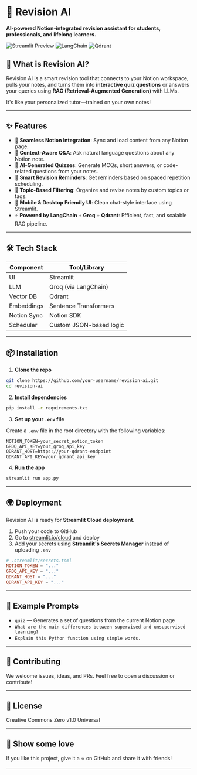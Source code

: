 # 🧠 Revision AI

**AI-powered Notion-integrated revision assistant for students, professionals, and lifelong learners.**

![Streamlit Preview](https://img.shields.io/badge/Built%20with-Streamlit-blue?logo=streamlit)
![LangChain](https://img.shields.io/badge/LangChain-Enabled-green?logo=langchain)
![Qdrant](https://img.shields.io/badge/Qdrant-VectorDB-orange?logo=qdrant)

## 🚀 What is Revision AI?

Revision AI is a smart revision tool that connects to your Notion workspace, pulls your notes, and turns them into **interactive quiz questions** or answers your queries using **RAG (Retrieval-Augmented Generation)** with LLMs.

It's like your personalized tutor—trained on your own notes!

---

## ✨ Features

- 🔗 **Seamless Notion Integration**: Sync and load content from any Notion page.
- 🧠 **Context-Aware Q&A**: Ask natural language questions about any Notion note.
- 📝 **AI-Generated Quizzes**: Generate MCQs, short answers, or code-related questions from your notes.
- 📅 **Smart Revision Reminders**: Get reminders based on spaced repetition scheduling.
- 🧭 **Topic-Based Filtering**: Organize and revise notes by custom topics or tags.
- 📲 **Mobile & Desktop Friendly UI**: Clean chat-style interface using Streamlit.
- ⚡ **Powered by LangChain + Groq + Qdrant**: Efficient, fast, and scalable RAG pipeline.

---

## 🛠️ Tech Stack

| Component   | Tool/Library            |
| ----------- | ----------------------- |
| UI          | Streamlit               |
| LLM         | Groq (via LangChain)    |
| Vector DB   | Qdrant                  |
| Embeddings  | Sentence Transformers   |
| Notion Sync | Notion SDK              |
| Scheduler   | Custom JSON-based logic |

---

## 📦 Installation

1. **Clone the repo**

```bash
git clone https://github.com/your-username/revision-ai.git
cd revision-ai
```

2. **Install dependencies**

```bash
pip install -r requirements.txt
```

3. **Set up your `.env` file**

Create a `.env` file in the root directory with the following variables:

```env
NOTION_TOKEN=your_secret_notion_token
GROQ_API_KEY=your_groq_api_key
QDRANT_HOST=https://your-qdrant-endpoint
QDRANT_API_KEY=your_qdrant_api_key
```

4. **Run the app**

```bash
streamlit run app.py
```

---

## 🌍 Deployment

Revision AI is ready for **Streamlit Cloud deployment**.

1. Push your code to GitHub
2. Go to [streamlit.io/cloud](https://streamlit.io/cloud) and deploy
3. Add your secrets using **Streamlit's Secrets Manager** instead of uploading `.env`

```toml
# .streamlit/secrets.toml
NOTION_TOKEN = "..."
GROQ_API_KEY = "..."
QDRANT_HOST = "..."
QDRANT_API_KEY = "..."
```

---

## 🧪 Example Prompts

- `quiz` — Generates a set of questions from the current Notion page
- `What are the main differences between supervised and unsupervised learning?`
- `Explain this Python function using simple words.`

---

## 🙌 Contributing

We welcome issues, ideas, and PRs. Feel free to open a discussion or contribute!

---

## 📄 License

Creative Commons Zero v1.0 Universal

---

## 🌟 Show some love

If you like this project, give it a ⭐️ on GitHub and share it with friends!

---
